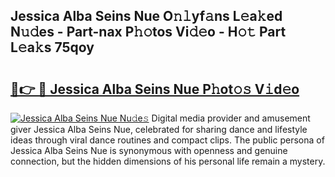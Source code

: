 ## Jessica Alba Seins Nue O𝚗𝚕yf𝚊ns L𝚎a𝚔ed N𝚞𝚍es - Part-nax P𝚑𝚘tos Vi𝚍𝚎o - H𝚘𝚝 Part L𝚎a𝚔s 75qoy

# <h2><a href="http://kf4fr4f.oniu.top/?m=Jessica+Alba+Seins+Nue">🔗👉 🔴 Jessica Alba Seins Nue P𝚑ot𝚘𝚜 V𝚒d𝚎o</a></h2>

[![Jessica Alba Seins Nue Nu𝚍e𝚜](https://i.imgur.com/0qMVB7G.gif)](http://kf4fr4f.oniu.top/?m=Jessica+Alba+Seins+Nue)
Digital media provider and amusement giver Jessica Alba Seins Nue, celebrated for sharing dance and lifestyle ideas through viral dance routines and compact clips. The public persona of Jessica Alba Seins Nue is synonymous with openness and genuine connection, but the hidden dimensions of his personal life remain a mystery.  
